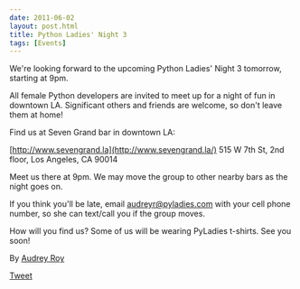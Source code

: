 ```yaml
---
date: 2011-06-02
layout: post.html
title: Python Ladies' Night 3
tags: [Events]
---
```


We're looking forward to the upcoming Python Ladies' Night 3 tomorrow, starting at 9pm.

All female Python developers are invited to meet up for a night of fun in downtown LA. Significant others and friends are welcome, so don't leave them at home!

Find us at Seven Grand bar in downtown LA:

[http://www.sevengrand.la](http://www.sevengrand.la/) 515 W 7th St, 2nd floor, Los Angeles, CA 90014

Meet us there at 9pm. We may move the group to other nearby bars as the night goes on.

If you think you'll be late, email [audreyr@pyladies.com](mailto:audreyr@pyladies.com) with your cell phone number, so she can text/call you if the group moves.

How will you find us? Some of us will be wearing PyLadies t-shirts. See you soon!

By [Audrey Roy](https://twitter.com/audreyr "AudreyR | Twitter")

[Tweet](https://twitter.com/share)